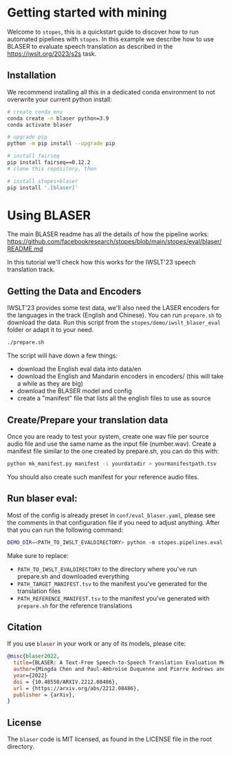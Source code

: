 
# Getting started with mining

Welcome to `stopes`, this is a quickstart guide to discover how to run automated pipelines with `stopes`. In this example we describe how to use BLASER to evaluate speech translation as described in the https://iwslt.org/2023/s2s task.

## Installation

We recommend installing all this in a dedicated conda environment to not overwrite your current python install:

```bash
# create conda env
conda create -n blaser python=3.9
conda activate blaser

# upgrade pip
python -m pip install --upgrade pip

# install fairseq
pip install fairseq==0.12.2
# clone this repository, then

# install stopes+blaser
pip install '.[blaser]'
```

# Using BLASER

The main BLASER readme has all the details of how the pipeline works: https://github.com/facebookresearch/stopes/blob/main/stopes/eval/blaser/README.md

In this tutorial we'll check how this works for the IWSLT'23 speech translation track.

## Getting the Data and Encoders

IWSLT'23 provides some test data, we'll also need the LASER encoders for the languages in the track (English and Chinese). You can run `prepare.sh` to download the data. Run this script from the `stopes/demo/iwslt_blaser_eval` folder or adapt it to your need.

```bash
./prepare.sh
```

The script will have down a few things:

- download the English eval data into data/en
- download the English and Mandarin encoders in encoders/ (this will take a while as they are big)
- download the BLASER model and config
- create a "manifest" file that lists all the english files to use as source

## Create/Prepare your translation data

Once you are ready to test your system, create one wav file per source audio file and use the same name as the input file (number.wav). Create a manifest file similar to the one created by prepare.sh, you can do this with:

```bash
python mk_manifest.py manifest -i yourdatadir > yourmanifestpath.tsv
```

You should also create such manifest for your reference audio files.

## Run blaser eval:

Most of the config is already preset in `conf/eval_blaser.yaml`, please see the comments in that configuration
file if you need to adjust anything. After that you can run the following command:

```bash
DEMO_DIR=<PATH_TO_IWSLT_EVALDIRECTORY> python -m stopes.pipelines.eval.eval_blaser --config-path $DEMO_DIR/conf tgt_manifest=<PATH_TARGET_MANIFEST.tsv> ref_manifest=<PATH_REFERENCE_MANIFEST.tsv>
```

Make sure to replace:

- `PATH_TO_IWSLT_EVALDIRECTORY` to the directory where you've run prepare.sh and downloaded everything
- `PATH_TARGET_MANIFEST.tsv` to the manifest you've generated for the translation files
- `PATH_REFERENCE_MANIFEST.tsv` to the manifest you've generated with `prepare.sh` for the reference translations


## Citation
If you use `blaser` in your work or any of its models, please cite:

```bibtex
@misc{blaser2022,
  title={BLASER: A Text-Free Speech-to-Speech Translation Evaluation Metric},
  author={Mingda Chen and Paul-Ambroise Duquenne and Pierre Andrews and Justine Kao and Alexandre Mourachko and Holger Schwenk and Marta R. Costa-jussà},
  year={2022}
  doi = {10.48550/ARXIV.2212.08486},
  url = {https://arxiv.org/abs/2212.08486},
  publisher = {arXiv},
}
```

## License
The `blaser` code is MIT licensed, as found in the LICENSE file in the root directory.
